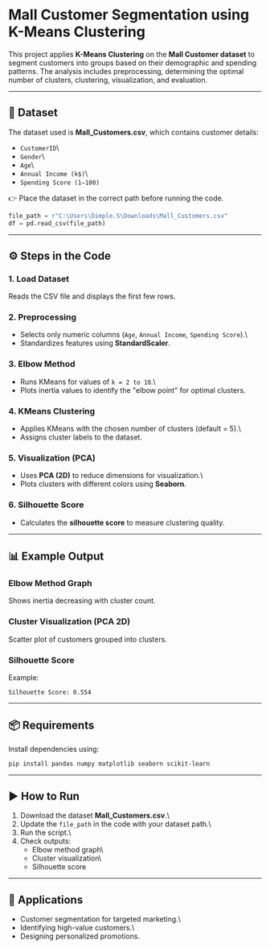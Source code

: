 # Mall Customer Segmentation using K-Means Clustering

This project applies **K-Means Clustering** on the **Mall Customer
dataset** to segment customers into groups based on their demographic
and spending patterns. The analysis includes preprocessing, determining
the optimal number of clusters, clustering, visualization, and
evaluation.

------------------------------------------------------------------------

## 📂 Dataset

The dataset used is **Mall_Customers.csv**, which contains customer
details:

-   `CustomerID`\
-   `Gender`\
-   `Age`\
-   `Annual Income (k$)`\
-   `Spending Score (1–100)`

👉 Place the dataset in the correct path before running the code.

``` python
file_path = r"C:\Users\Dimple.S\Downloads\Mall_Customers.csv"
df = pd.read_csv(file_path)
```

------------------------------------------------------------------------

## ⚙️ Steps in the Code

### 1. **Load Dataset**

Reads the CSV file and displays the first few rows.

### 2. **Preprocessing**

-   Selects only numeric columns (`Age`, `Annual Income`,
    `Spending Score`).\
-   Standardizes features using **StandardScaler**.

### 3. **Elbow Method**

-   Runs KMeans for values of `k = 2 to 10`.\
-   Plots inertia values to identify the "elbow point" for optimal
    clusters.

### 4. **KMeans Clustering**

-   Applies KMeans with the chosen number of clusters (default = 5).\
-   Assigns cluster labels to the dataset.

### 5. **Visualization (PCA)**

-   Uses **PCA (2D)** to reduce dimensions for visualization.\
-   Plots clusters with different colors using **Seaborn**.

### 6. **Silhouette Score**

-   Calculates the **silhouette score** to measure clustering quality.

------------------------------------------------------------------------

## 📊 Example Output

### Elbow Method Graph

Shows inertia decreasing with cluster count.

### Cluster Visualization (PCA 2D)

Scatter plot of customers grouped into clusters.

### Silhouette Score

Example:

    Silhouette Score: 0.554

------------------------------------------------------------------------

## 📦 Requirements

Install dependencies using:

``` bash
pip install pandas numpy matplotlib seaborn scikit-learn
```

------------------------------------------------------------------------

## ▶️ How to Run

1.  Download the dataset **Mall_Customers.csv**.\
2.  Update the `file_path` in the code with your dataset path.\
3.  Run the script.\
4.  Check outputs:
    -   Elbow method graph\
    -   Cluster visualization\
    -   Silhouette score

------------------------------------------------------------------------

## 🎯 Applications

-   Customer segmentation for targeted marketing.\
-   Identifying high-value customers.\
-   Designing personalized promotions.
